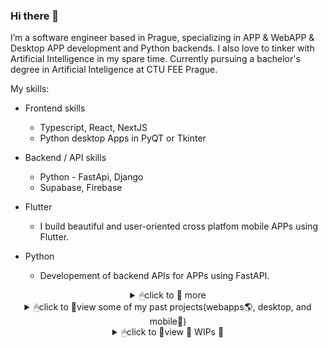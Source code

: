 ### Hi there 👋

I’m a software engineer based in Prague, specializing in APP & WebAPP & Desktop APP development and Python backends. I also love to tinker with Artificial Intelligence in my spare time. Currently pursuing a bachelor's degree in Artificial Inteligence at CTU FEE Prague.

My skills:

  * Frontend skills
    * Typescript, React, NextJS
    * Python desktop Apps in PyQT or Tkinter
  
  * Backend / API skills
    * Python - FastApi, Django
    * Supabase, Firebase

  * Flutter
    * I build beautiful and user-oriented cross platfom mobile APPs using Flutter. 
    
  * Python
    * Developement of backend APIs for APPs using FastAPI. 
    
<details>
<summary align="center">🖱click to 👀 more</summary>

  * Python - AI and Datascience
    * Machine Learning and Deep learning using the PyTorch library. 
    * Designing data pipelines and cleaning data. 
    * Automation of various tasks. 
    
  * AI
    * I utilize powerfull deep learning models to solve real world problems and make an impact on peoples lives. 
  
  * Databases
    * MongoDB
    * SQL (MariaDB, PostreSQL)
</details>
<details>
<summary align="center">🖱click to 👀view some of my past projects(webapps🌎, desktop, and mobile📱)</summary>
 
<div style="flex"> 
 <div>
  <h4>Tool for document generation</h4>
  <p>Frontend: Appsmith</p>
  <p>Backend: Python-FastAPI</p>
  <p>Deployment: 🐳Docker</p>
  <img src="https://user-images.githubusercontent.com/51922469/152206441-141a3b3a-9f94-4e7e-978d-f41944018493.jpg" alt="drawing" width="700"/>
 </div>
 <div>
  <h4>Custom CRM</h4>
  <p>Frontend: Appsmith</p>
  <p>Backend: Python-FastAPI</p>
  <p>Deployment: 🐳Docker</p>
  <img src="https://user-images.githubusercontent.com/51922469/152216872-3452ca3a-8808-4702-b519-59f60aa9d5db.jpg" alt="drawing" width="700"/>
 </div>
  <div>
  <h4>Custom Filesharing solution</h4>
  <p>Frontend: Just HTLM templates in Django</p>
  <p>Backend: Python - Django</p>
  <p>Deployment: 🐳Docker</p>
  <img src="https://user-images.githubusercontent.com/51922469/194031640-6d0745ea-010c-4d70-abf9-4644525573e2.jpg" alt="drawing" width="700"/>
 </div>
  <div>
  <h4>Desktop App</h4>
   <p>A desktop app to automate document creation. Cuts the time required to half and also allows further automation due to data getting uploaded to a DB.</p>
   <p>This app was developed very rapidly and so UI design was an afterthought. (Also its an internal tool...)</p>
   <img src="https://user-images.githubusercontent.com/51922469/194027559-33dd1665-d0c6-4e21-9205-2c50356787a1.png" alt="drawing" width="500"/>
   <img src="https://user-images.githubusercontent.com/51922469/194027690-64605fcc-0086-409b-863d-6b0657cd3f23.png" alt="drawing" width="500"/>
 </div>

 <div>
  <h4>Workout APP</h4>
  <img src="https://github.com/Tomaslapes/fitness_app/blob/master/flutter_02.png" alt="drawing" width="200"/>
  <img src="https://github.com/Tomaslapes/fitness_app/blob/master/flutter_04.png" alt="drawing" width="200"/>
  <img src="https://github.com/Tomaslapes/fitness_app/blob/master/flutter_05.png" alt="drawing" width="200"/>
 </div>
 <div>
  <h4>Hotel cleaning APP (Admin APP)</h4>
  <img src="https://user-images.githubusercontent.com/51922469/152201252-fd6ca7fb-5213-4bf0-b488-eccd004a721e.png" alt="drawing" width="200"/>
 </div>
 
 <div>
  <h4>Hotel cleaning APP (Staff APP)</h4>
  <img src="https://user-images.githubusercontent.com/51922469/152205925-4418e424-9abc-4c35-bee5-ce1e9ea287df.png" alt="drawing" width="200"/>
 </div>

 <div>
  <h4>Pet detect notification APP</h4>
  <img src="https://github.com/Tomaslapes/pet_detect/blob/main/screenshot.jpg" alt="drawing" width="200"/>
 </div>


 #### And more...

</div>
 
</details>

<details>
<summary align="center">🖱click to 👀view 🚧 WIPs 🚧</summary>
 
  <div>
  <h4>AR3 robotic arm</h4>
  <p>Building a DIY robotic arm. I would like to later use it with ROS and utilize AI for advanced enviroment awareness</p>
  <img src="https://user-images.githubusercontent.com/51922469/152548325-14da124e-4f8c-42ae-b650-6d803299d25f.jpg" alt="drawing" width="500"/>
  <img src="https://user-images.githubusercontent.com/51922469/152548331-9a90eed2-e694-4039-a36c-3bf72e45364f.jpg" alt="drawing" width="500"/>
  <img src="https://user-images.githubusercontent.com/51922469/152548338-70fe12b4-d292-44cf-9f43-b9573333760a.jpg" alt="drawing" width="500"/>
   
 </div>

</details>


<!-- <details>
<summary align="center">👀other projects</summary>
 
<div style="flex">
 
 <div>
  <h4>Workout APP</h4>
  <img src="https://github.com/Tomaslapes/fitness_app/blob/master/flutter_02.png" alt="drawing" width="200"/>
 </div>
 <div>
  <h4>Hotel cleaning APP</h4>
  <img src="https://user-images.githubusercontent.com/51922469/152201252-fd6ca7fb-5213-4bf0-b488-eccd004a721e.png" alt="drawing" width="200"/>
 </div>

 <div>
  <h4>Pet detect notification APP</h4>
  <img src="https://github.com/Tomaslapes/pet_detect/blob/main/screenshot.jpg" alt="drawing" width="200"/>
 </div>
 
</div>
 
</details> -->
